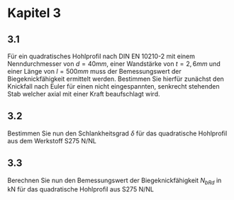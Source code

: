 # Kapitel 3

## 3.1

Für ein quadratisches Hohlprofil nach DIN EN 10210-2 mit einem Nenndurchmesser von $d=40mm$, einer Wandstärke von $t=2,6mm$ und einer Länge von $l=500mm$ muss der Bemessungswert der Biegeknickfähigkeit ermittelt werden. Bestimmen Sie hierfür zunächst den Knickfall nach Euler für einen nicht eingespannten, senkrecht stehenden Stab welcher axial mit einer Kraft beaufschlagt wird.

## 3.2

Bestimmen Sie nun den Schlankheitsgrad $\delta$ für das quadratische Hohlprofil aus dem Werkstoff S275 N/NL

## 3.3

Berechnen Sie nun den Bemessungswert der Biegeknickfähigkeit $N_{bRd}$ in kN für das quadratische Hohlprofil aus S275 N/NL

